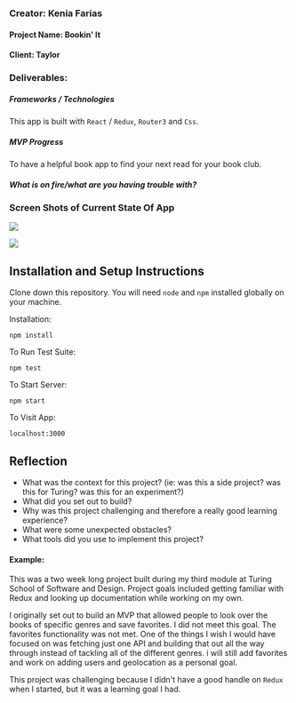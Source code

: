 ### Creator: Kenia Farias

#### Project Name: Bookin' It

#### Client: Taylor

### Deliverables:  

##### Frameworks / Technologies

This app is built with `React` / `Redux`, `Router3` and `Css`.

##### MVP Progress

To have a helpful book app to find your next read for your book club.

##### What is on fire/what are you having trouble with?

### Screen Shots of Current State Of App  
![](http://i.imgur.com/3ubArGW.png)

![](http://i.imgur.com/J9pNiIi.png)

## Installation and Setup Instructions

Clone down this repository. You will need `node` and `npm` installed globally on your machine.  

Installation:

`npm install`  

To Run Test Suite:  

`npm test`  

To Start Server:

`npm start`  

To Visit App:

`localhost:3000`  

## Reflection

  - What was the context for this project? (ie: was this a side project? was this for Turing? was this for an experiment?)
  - What did you set out to build?
  - Why was this project challenging and therefore a really good learning experience?
  - What were some unexpected obstacles?
  - What tools did you use to implement this project?

#### Example:  

This was a two week long project built during my third module at Turing School of Software and Design. Project goals included getting familiar with Redux and looking up documentation while working on my own.

I originally set out to build an MVP that allowed people to look over the books of specific genres and save favorites. I did not meet this goal. The favorites functionality was not met. One of the things I wish I would have focused on was fetching just one API and building that out all the way through instead of tackling all of the different genres. i will still add favorites and work on adding users and geolocation as a personal goal.

This project was challenging because I didn't have a good handle on `Redux` when I started, but it was a learning goal I had.
